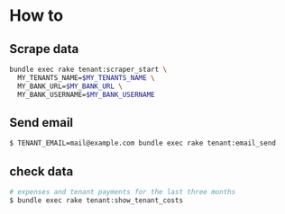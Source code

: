 # How to

## Scrape data
```bash
bundle exec rake tenant:scraper_start \
  MY_TENANTS_NAME=$MY_TENANTS_NAME \
  MY_BANK_URL=$MY_BANK_URL \
  MY_BANK_USERNAME=$MY_BANK_USERNAME
```

## Send email
```bash
$ TENANT_EMAIL=mail@example.com bundle exec rake tenant:email_send
```

## check data
```bash
# expenses and tenant payments for the last three months
$ bundle exec rake tenant:show_tenant_costs
```
